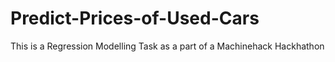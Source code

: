 # Predict-Prices-of-Used-Cars
This is a Regression Modelling Task as a part of a Machinehack Hackhathon
